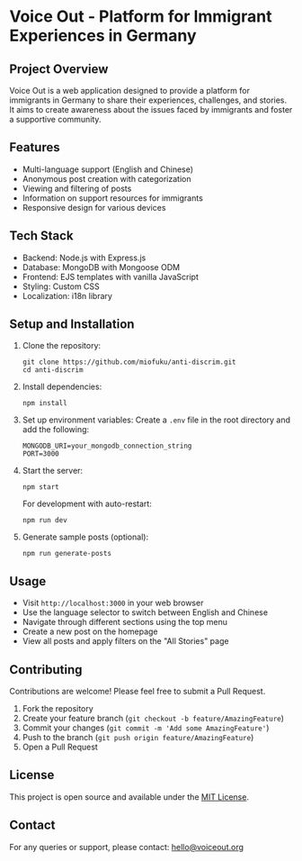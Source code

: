 # Voice Out - Platform for Immigrant Experiences in Germany

## Project Overview

Voice Out is a web application designed to provide a platform for immigrants in Germany to share their experiences, challenges, and stories. It aims to create awareness about the issues faced by immigrants and foster a supportive community.

## Features

- Multi-language support (English and Chinese)
- Anonymous post creation with categorization
- Viewing and filtering of posts
- Information on support resources for immigrants
- Responsive design for various devices

## Tech Stack

- Backend: Node.js with Express.js
- Database: MongoDB with Mongoose ODM
- Frontend: EJS templates with vanilla JavaScript
- Styling: Custom CSS
- Localization: i18n library


## Setup and Installation

1. Clone the repository:
   ```
   git clone https://github.com/miofuku/anti-discrim.git
   cd anti-discrim
   ```

2. Install dependencies:
   ```
   npm install
   ```

3. Set up environment variables:
   Create a `.env` file in the root directory and add the following:
   ```
   MONGODB_URI=your_mongodb_connection_string
   PORT=3000
   ```

4. Start the server:
   ```
   npm start
   ```

   For development with auto-restart:
   ```
   npm run dev
   ```

5. Generate sample posts (optional):
   ```
   npm run generate-posts
   ```

## Usage

- Visit `http://localhost:3000` in your web browser
- Use the language selector to switch between English and Chinese
- Navigate through different sections using the top menu
- Create a new post on the homepage
- View all posts and apply filters on the "All Stories" page

## Contributing

Contributions are welcome! Please feel free to submit a Pull Request.

1. Fork the repository
2. Create your feature branch (`git checkout -b feature/AmazingFeature`)
3. Commit your changes (`git commit -m 'Add some AmazingFeature'`)
4. Push to the branch (`git push origin feature/AmazingFeature`)
5. Open a Pull Request

## License

This project is open source and available under the [MIT License](LICENSE).

## Contact

For any queries or support, please contact: hello@voiceout.org
